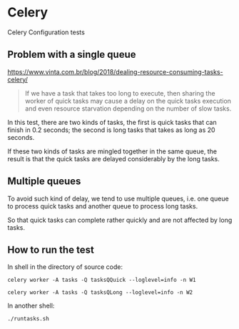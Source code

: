 # Celery
Celery Configuration tests

## Problem with a single queue
https://www.vinta.com.br/blog/2018/dealing-resource-consuming-tasks-celery/

>If we have a task that takes too long to execute, then sharing the worker of quick tasks may cause a delay on the quick tasks execution and even resource starvation depending on the number of slow tasks.

In this test, there are two kinds of tasks, the first is quick tasks that can finish
in 0.2 seconds; the second is long tasks that takes as long as 20 seconds.

If these two kinds of tasks are mingled together in the same queue, the result is that the quick tasks are delayed considerably by the long tasks.

## Multiple queues
To avoid such kind of delay, we tend to use multiple queues, i.e. one queue to process quick tasks and another queue to process long tasks.

So that quick tasks can complete rather quickly and are not affected by long tasks.

## How to run the test

In shell in the directory of source code:

```celery worker -A tasks -Q tasksQQuick --loglevel=info -n W1```

```celery worker -A tasks -Q tasksQLong --loglevel=info -n W2```

In another shell:

```./runtasks.sh```
